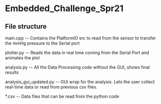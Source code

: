# Embedded_Challenge_Spr21

## File structure

main.cpp -- Contains the PlatformIO src to read from the sensor to transfer the mmHg pressure to the Serial port

plotter.py -- Reads the data in real time coming from the Serial Port and animates the plot

analysis.py -- All the Data Processing code without the GUI, shows final results

analysis_gui_updated.py -- GUI wrap for the analysis. Lets the user collect real-time data or read from previous csv files. 

*.csv -- Data files that can be read from the python code
